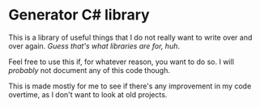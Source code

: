 # Generator C# library

This is a library of useful things that I do not really want to write over and over again. _Guess that's what libraries are for, huh_.

Feel free to use this if, for whatever reason, you want to do so. I will _probably_ not document any of this code though. 

This is made mostly for me to see if there's any improvement in my code overtime, as I don't want to look at old projects.
